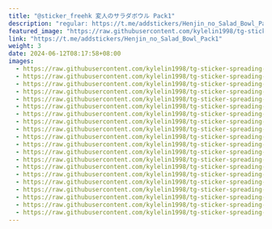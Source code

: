 ```yaml
---
title: "@sticker_freehk 変人のサラダボウル Pack1"
description: "regular: https://t.me/addstickers/Henjin_no_Salad_Bowl_Pack1"
featured_image: "https://raw.githubusercontent.com/kylelin1998/tg-sticker-spreading-worldwide-images/main/img/2f488428-5564-4589-9886-cc28185a082f.jpg"
link: "https://t.me/addstickers/Henjin_no_Salad_Bowl_Pack1"
weight: 3
date: 2024-06-12T08:17:58+08:00
images:
  - https://raw.githubusercontent.com/kylelin1998/tg-sticker-spreading-worldwide-images/main/img/2f488428-5564-4589-9886-cc28185a082f.jpg
  - https://raw.githubusercontent.com/kylelin1998/tg-sticker-spreading-worldwide-images/main/img/50e3a376-db55-4eca-8bc0-579e67133381.jpg
  - https://raw.githubusercontent.com/kylelin1998/tg-sticker-spreading-worldwide-images/main/img/2010f878-06ca-4569-b54a-49f96c617b67.jpg
  - https://raw.githubusercontent.com/kylelin1998/tg-sticker-spreading-worldwide-images/main/img/e376834c-b1f7-41e9-80c5-c276cb9c193d.jpg
  - https://raw.githubusercontent.com/kylelin1998/tg-sticker-spreading-worldwide-images/main/img/fba0cc3a-8b11-4b4b-b343-48d2991787f3.jpg
  - https://raw.githubusercontent.com/kylelin1998/tg-sticker-spreading-worldwide-images/main/img/4c1ea044-693d-4718-8b2e-e08bcbad42bf.jpg
  - https://raw.githubusercontent.com/kylelin1998/tg-sticker-spreading-worldwide-images/main/img/dbdfce52-3307-4f73-a513-db65b8920301.jpg
  - https://raw.githubusercontent.com/kylelin1998/tg-sticker-spreading-worldwide-images/main/img/57fcd1ce-006a-4484-a733-82ec11415880.jpg
  - https://raw.githubusercontent.com/kylelin1998/tg-sticker-spreading-worldwide-images/main/img/486ff578-b86c-469a-a712-9cb630b796ce.jpg
  - https://raw.githubusercontent.com/kylelin1998/tg-sticker-spreading-worldwide-images/main/img/99b18ddd-a7cb-4537-9972-1b56703e908e.jpg
  - https://raw.githubusercontent.com/kylelin1998/tg-sticker-spreading-worldwide-images/main/img/d4652f7c-d1e0-4a32-b455-206fcb3093ee.jpg
  - https://raw.githubusercontent.com/kylelin1998/tg-sticker-spreading-worldwide-images/main/img/cb720644-166b-4cb8-b75d-4a537408a14a.jpg
  - https://raw.githubusercontent.com/kylelin1998/tg-sticker-spreading-worldwide-images/main/img/4c69543a-0df3-4ddf-a55f-aaca29762bce.jpg
  - https://raw.githubusercontent.com/kylelin1998/tg-sticker-spreading-worldwide-images/main/img/ea4bb844-9196-4a48-a234-fd2d76a22c31.jpg
  - https://raw.githubusercontent.com/kylelin1998/tg-sticker-spreading-worldwide-images/main/img/66ab3a92-6583-4963-af89-f328c7b855a6.jpg
  - https://raw.githubusercontent.com/kylelin1998/tg-sticker-spreading-worldwide-images/main/img/f26194cf-f72d-4978-8936-e740e51af924.jpg
  - https://raw.githubusercontent.com/kylelin1998/tg-sticker-spreading-worldwide-images/main/img/cc535837-bbad-4f8d-824c-57eb5e434c2a.jpg
  - https://raw.githubusercontent.com/kylelin1998/tg-sticker-spreading-worldwide-images/main/img/e45c3df8-22a4-4d4c-8eec-4bda9e8ebba1.jpg
  - https://raw.githubusercontent.com/kylelin1998/tg-sticker-spreading-worldwide-images/main/img/3c46a3cf-baf3-4596-a69a-bc9968efb7aa.jpg
  - https://raw.githubusercontent.com/kylelin1998/tg-sticker-spreading-worldwide-images/main/img/dcec8bae-cae0-4179-87a5-327f986540b8.jpg
---
```

